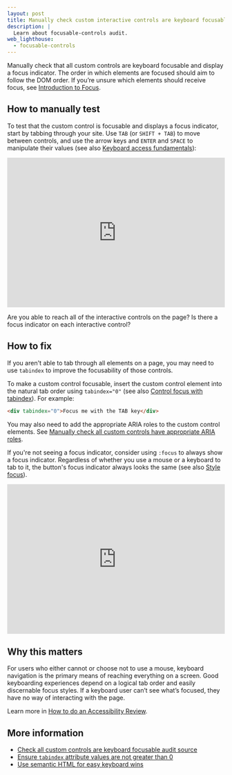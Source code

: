```yaml
---
layout: post
title: Manually check custom interactive controls are keyboard focusable and display a focus indicator
description: |
  Learn about focusable-controls audit.
web_lighthouse:
  - focusable-controls
---
```


Manually check that all custom controls are keyboard focusable
and display a focus indicator.
The order in which elements are focused should aim to follow the DOM order.
If you’re unsure which elements should receive focus,
see [Introduction to Focus](https://developers.google.com/web/fundamentals/accessibility/focus/).

## How to manually test

To test that the custom control is focusable
and displays a focus indicator,
start by tabbing through your site. 
Use `TAB` (or `SHIFT +
TAB`) to move between controls, and use the arrow keys and
`ENTER` and `SPACE` to manipulate their values
(see also [Keyboard access fundamentals](/keyboard-access)):

<div class="glitch-embed-wrap" style="height: 346px; width: 100%;">
  <iframe
    src="https://glitch.com/embed/#!/embed/interactive-elements?path=index.html&previewSize=100&attributionHidden=true"
    alt="interactive-elements on Glitch"
    style="height: 100%; width: 100%; border: 0;">
  </iframe>
</div>

Are you able to reach all of the interactive controls on the page?
Is there a focus indicator on each interactive control?

## How to fix

If you aren't able to tab through all elements on a page,
you may need to use `tabindex` to improve the focusability of those controls.

To make a custom control focusable,
insert the custom control element into the natural tab order using `tabindex="0"`
(see also [Control focus with tabindex](/control-focus-with-tabindex)).
For example:

```html
<div tabindex="0">Focus me with the TAB key</div>
```

You may also need to add the appropriate ARIA roles to the custom control elements.
See [Manually check all custom controls have appropriate ARIA roles](/custom-control-roles).

If you're not seeing a focus indicator,
consider using `:focus` to always show a focus indicator.
Regardless of whether you use a mouse or a keyboard to tab to it,
the button's focus indicator always looks the same
(see also [Style focus](/style-focus)).

<div class="glitch-embed-wrap" style="height: 346px; width: 100%;">
  <iframe
    src="https://glitch.com/embed/#!/embed/focus-style?path=index.html&previewSize=100&attributionHidden=true"
    alt="focus-visible on Glitch"
    style="height: 100%; width: 100%; border: 0;">
  </iframe>
</div>

## Why this matters

For users who either cannot or choose not to use a mouse,
keyboard navigation is the primary means of reaching everything on a screen.
Good keyboarding experiences depend on a logical tab order and easily discernable focus styles.
If a keyboard user can’t see what’s focused, they have no way of interacting with the page.

Learn more in [How to do an Accessibility Review](https://developers.google.com/web/fundamentals/accessibility/how-to-review#try_it_with_a_screen_reader).

## More information

- [Check all custom controls are keyboard focusable audit source](https://github.com/GoogleChrome/lighthouse/blob/master/lighthouse-core/audits/accessibility/manual/focusable-controls.js)
- [Ensure `tabindex` attribute values are not greater than 0](/tabindex)
- [Use semantic HTML for easy keyboard wins](/use-semantic-html)
